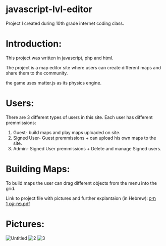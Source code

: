 # javascript-lvl-editor
Project I created during 10th grade internet coding class.

Introduction:
====
This project was written in javascript, php and html.

The project is a map editor site where users can create different maps and share them to
the community.

the game uses matter.js as its physics engine.

Users:
====
There are 3 different types of users in this site.
Each user has different premmissions:
  1. Guest- build maps and play maps uploaded on site.
  2. Signed User- Guest premmissions + can upload his own maps to the site.
  3. Admin- Signed User premmissions + Delete and manage Signed users.
  
 Building Maps:
 ====
 To build maps the user can drag different objects from the menu into the grid.
 
Link to project file with pictures and further explantaion (in Hebrew):
[תיק פרויקט 1.pdf](https://github.com/roey-lifshitz/javascript-lvl-editor/files/7520446/1.pdf)

 
Pictures:
====
![Untitled](https://user-images.githubusercontent.com/45150099/141300215-895322c7-16ba-43dc-b5b0-36d27aa649a5.png)
![2](https://user-images.githubusercontent.com/45150099/141300492-2f774f8d-2b73-4ca4-b191-c28727e96e77.png)
![3](https://user-images.githubusercontent.com/45150099/141300755-cd86089e-1ef8-405d-b520-7bda6eb370e3.png)

